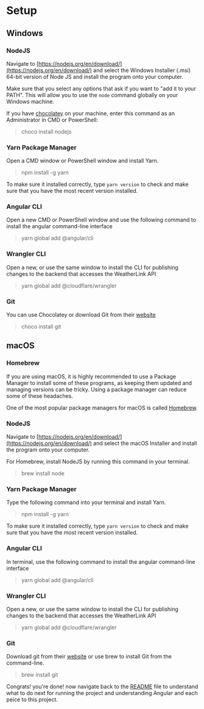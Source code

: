 # Setup
## Windows
### NodeJS
Navigate to [https://nodejs.org/en/download/](https://nodejs.org/en/download/) and select the Windows Installer (.msi) 64-bit version of Node JS and install the program onto your computer.

Make sure that you select any options that ask if you want to "add it to your PATH". This will allow you to use the `node` command globally on your Windows machine.

If you have [chocolatey](https://chocolatey.org/install) on your machine, enter this command as an Administrator in CMD or PowerShell:
> choco install nodejs

### Yarn Package Manager
Open a CMD window or PowerShell window and install Yarn.
> npm install -g yarn

To make sure it installed correctly, type `yarn version` to check and make sure that you have the most recent version installed.

### Angular CLI
Open a new CMD or PowerShell window and use the following command to install the angular command-line interface
> yarn global add @angular/cli

### Wrangler CLI
Open a new, or use the same window to install the CLI for publishing changes to the backend that accesses the WeatherLink API
> yarn global add @cloudflare/wrangler

### Git
You can use Chocolatey or download Git from their [website](https://github.com/git-for-windows/git/releases/download/v2.29.2.windows.2/Git-2.29.2.2-64-bit.exe)
> choco install git

## macOS
### Homebrew
If you are using macOS, it is highly recommended to use a Package Manager to install some of these programs, as keeping them updated and managing versions can be tricky. Using a package manager can reduce some of these headaches.

One of the most popular package managers for macOS is called [Homebrew](https://brew.sh/).

### NodeJS
Navigate to [https://nodejs.org/en/download/](https://nodejs.org/en/download/) and select the macOS Installer and install the program onto your computer.

For Homebrew, install NodeJS by running this command in your terminal.
>brew install node

### Yarn Package Manager
Type the following command into your terminal and install Yarn.
> npm install -g yarn

To make sure it installed correctly, type `yarn version` to check and make sure that you have the most recent version installed.

### Angular CLI
In terminal, use the following command to install the angular command-line interface
> yarn global add @angular/cli

### Wrangler CLI
Open a new, or use the same window to install the CLI for publishing changes to the backend that accesses the WeatherLink API
> yarn global add @cloudflare/wrangler

### Git
Download git from their [website](https://git-scm.com/download/mac) or use brew to install Git from the command-line.
> brew install git


Congrats! you're done! now navigate back to the [README]() file to understand what to do next for running the project and understanding Angular and each peice to this project.
